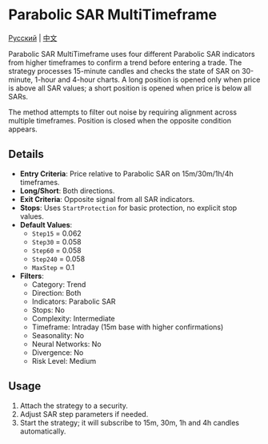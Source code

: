# Parabolic SAR MultiTimeframe
[Русский](README_ru.md) | [中文](README_cn.md)

Parabolic SAR MultiTimeframe uses four different Parabolic SAR indicators from higher timeframes
to confirm a trend before entering a trade. The strategy processes 15-minute candles and checks the
state of SAR on 30-minute, 1-hour and 4-hour charts. A long position is opened only when price is
above all SAR values; a short position is opened when price is below all SARs.

The method attempts to filter out noise by requiring alignment across multiple timeframes. Position
is closed when the opposite condition appears.

## Details

- **Entry Criteria**: Price relative to Parabolic SAR on 15m/30m/1h/4h timeframes.
- **Long/Short**: Both directions.
- **Exit Criteria**: Opposite signal from all SAR indicators.
- **Stops**: Uses `StartProtection` for basic protection, no explicit stop values.
- **Default Values**:
  - `Step15` = 0.062
  - `Step30` = 0.058
  - `Step60` = 0.058
  - `Step240` = 0.058
  - `MaxStep` = 0.1
- **Filters**:
  - Category: Trend
  - Direction: Both
  - Indicators: Parabolic SAR
  - Stops: No
  - Complexity: Intermediate
  - Timeframe: Intraday (15m base with higher confirmations)
  - Seasonality: No
  - Neural Networks: No
  - Divergence: No
  - Risk Level: Medium

## Usage

1. Attach the strategy to a security.
2. Adjust SAR step parameters if needed.
3. Start the strategy; it will subscribe to 15m, 30m, 1h and 4h candles automatically.

